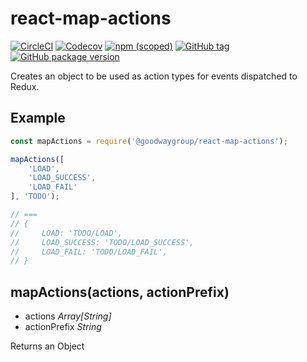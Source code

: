 # react-map-actions
[![CircleCI](https://img.shields.io/circleci/project/github/GoodwayGroup/react-map-actions.svg)](https://circleci.com/gh/GoodwayGroup/react-map-actions) [![Codecov](https://img.shields.io/codecov/c/github/GoodwayGroup/react-map-actions.svg)](https://codecov.io/gh/GoodwayGroup/react-map-actions) [![npm (scoped)](https://img.shields.io/npm/v/@goodwaygroup/react-map-actions.svg)](https://www.npmjs.com/package/@goodwaygroup/react-map-actions) [![GitHub tag](https://img.shields.io/github/tag/GoodwayGroup/react-map-actions.svg)](https://github.com/GoodwayGroup/react-map-actions)
[![GitHub package version](https://img.shields.io/github/package-json/v/GoodwayGroup/react-map-actions.svg)](https://github.com/GoodwayGroup/react-map-actions)

Creates an object to be used as action types for events dispatched to Redux.

## Example

```js
const mapActions = require('@goodwaygroup/react-map-actions');

mapActions([
    'LOAD',
    'LOAD_SUCCESS',
    'LOAD_FAIL'
], 'TODO');

// ===
// {
//     LOAD: 'TODO/LOAD',
//     LOAD_SUCCESS: 'TODO/LOAD_SUCCESS',
//     LOAD_FAIL: 'TODO/LOAD_FAIL',
// }
```

## mapActions(actions, actionPrefix)

* actions _Array[String]_
* actionPrefix _String_

Returns an Object
